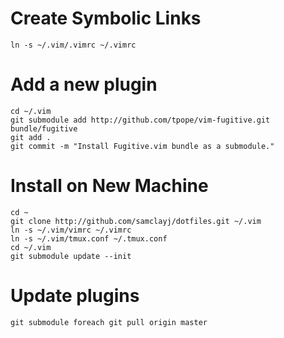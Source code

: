 # Create Symbolic Links

	ln -s ~/.vim/.vimrc ~/.vimrc

# Add a new plugin
    
    cd ~/.vim
    git submodule add http://github.com/tpope/vim-fugitive.git bundle/fugitive
    git add .
    git commit -m "Install Fugitive.vim bundle as a submodule."

# Install on New Machine

    cd ~
    git clone http://github.com/samclayj/dotfiles.git ~/.vim
    ln -s ~/.vim/vimrc ~/.vimrc
    ln -s ~/.vim/tmux.conf ~/.tmux.conf
    cd ~/.vim
    git submodule update --init

# Update plugins

    git submodule foreach git pull origin master
